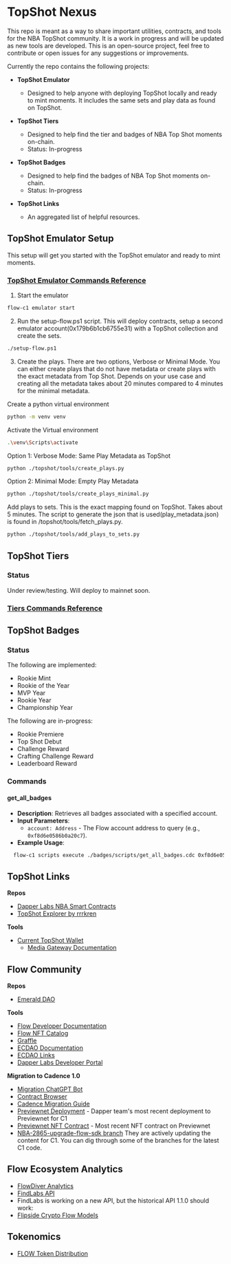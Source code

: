 # TopShot Nexus

This repo is meant as a way to share important utilities, contracts, and tools for the NBA TopShot community. It is a work in progress and will be updated as new tools are developed. This is an open-source project, feel free to contribute or open issues for any suggestions or improvements.

Currently the repo contains the following projects:

- **TopShot Emulator**
  - Designed to help anyone with deploying TopShot locally and ready to mint moments. It includes the same sets and play data as found on TopShot.

- **TopShot Tiers** 
  - Designed to help find the tier and badges of NBA Top Shot moments on-chain.
  - Status: In-progress

- **TopShot Badges**
  - Designed to help find the badges of NBA Top Shot moments on-chain.
  - Status: In-progress

- **TopShot Links**
   - An aggregated list of helpful resources.

## TopShot Emulator Setup
This setup will get you started with the TopShot emulator and ready to mint moments.
### [TopShot Emulator Commands Reference](./EMULATOR.md)

1. Start the emulator
```bash
flow-c1 emulator start
```

2. Run the setup-flow.ps1 script. This will deploy contracts, setup a second emulator account(0x179b6b1cb6755e31) with a TopShot collection and create the sets.
```bash
./setup-flow.ps1
```

3. Create the plays. There are two options, Verbose or Minimal Mode. You can either create plays that do not have metadata or create plays with the exact metadata from Top Shot. Depends on your use case and creating all the metadata takes about 20 minutes compared to 4 minutes for the minimal metadata.

Create a python virtual environment
```bash
python -m venv venv
```

Activate the Virtual environment

```bash
.\venv\Scripts\activate
```

Option 1: Verbose Mode: Same Play Metadata as TopShot 

```bash
python ./topshot/tools/create_plays.py
```

Option 2: Minimal Mode: Empty Play Metadata

```bash
python ./topshot/tools/create_plays_minimal.py
```

Add plays to sets. This is the exact mapping found on TopShot. Takes about 5 minutes. The script to generate the json that is used(play_metadata.json) is found in /topshot/tools/fetch_plays.py.
  
```bash
python ./topshot/tools/add_plays_to_sets.py
```
## TopShot Tiers

### Status

Under review/testing. Will deploy to mainnet soon.

### [Tiers Commands Reference](./TIERS.md)

## TopShot Badges

### Status

The following are implemented:

- Rookie Mint
- Rookie of the Year
- MVP Year
- Rookie Year
- Championship Year

The following are in-progress:

- Rookie Premiere
- Top Shot Debut
- Challenge Reward
- Crafting Challenge Reward
- Leaderboard Reward

### Commands

#### get_all_badges
- **Description**: Retrieves all badges associated with a specified account.
- **Input Parameters**:
  - `account: Address` - The Flow account address to query (e.g., `0xf8d6e0586b0a20c7`).
- **Example Usage**:

```bash
  flow-c1 scripts execute ./badges/scripts/get_all_badges.cdc 0xf8d6e0586b0a20c7
```

## TopShot Links

**Repos**

- [Dapper Labs NBA Smart Contracts](https://github.com/dapperlabs/nba-smart-contracts)
- [TopShot Explorer by rrrkren](https://github.com/rrrkren/topshot-explorer)

**Tools**

- [Current TopShot Wallet](https://flow-view-source.com/mainnet/account/0x0b2a3299cc857e29/contract/TopShot)
  - [Media Gateway Documentation](https://developers.nbatopshot.com/docs/Media%20Gateway/index.html)

## Flow Community

**Repos**

- [Emerald DAO](https://github.com/emerald-dao)

**Tools**

- [Flow Developer Documentation](https://developers.flow.com/)
- [Flow NFT Catalog](https://www.flow-nft-catalog.com/)
- [Graffle](https://www.graffle.io/)
- [ECDAO Documentation](https://docs.ecdao.org/)
- [ECDAO Links](https://link.ecdao.org/)
- [Dapper Labs Developer Portal](https://developers.dapperlabs.com/)

**Migration to Cadence 1.0**

- [Migration ChatGPT Bot](https://chatgpt.com/g/g-lt4a6jvfj-flow-cadence-1-0-migration-helper)
- [Contract Browser](https://contractbrowser.com/)
- [Cadence Migration Guide](https://cadence-lang.org/docs/cadence-migration-guide)
- [Previewnet Deployment](https://previewnet.flowdiver.io/account/0x31c25c145e66dbe9) - Dapper team's most recent deployment to Previewnet for C1
- [Previewnet NFT Contract](https://previewnet.flowdiver.io/contract/A.002bb351357cf238.NonFungibleToken?tab=deployments) - Most recent NFT contract on Previewnet
- [NBA-2865-upgrade-flow-sdk branch](https://github.com/dapperlabs/nba-smart-contracts/tree/judez/NBA-2865-upgrade-flow-sdk/transactions/admin)
  They are actively updating the content for C1. You can dig through some of the branches for the latest C1 code.

## Flow Ecosystem Analytics

- [FlowDiver Analytics](https://www.flowdiver.io/analytics?interval=1Y)
- [FindLabs API](https://findonflow.github.io/findlabs-api/)
- FindLabs is working on a new API, but the historical API 1.1.0 should work:
- [Flipside Crypto Flow Models](https://flipsidecrypto.github.io/flow-models/#!/overview/flow_models)

## Tokenomics

- [FLOW Token Distribution](https://flow.com/token-distribution)


